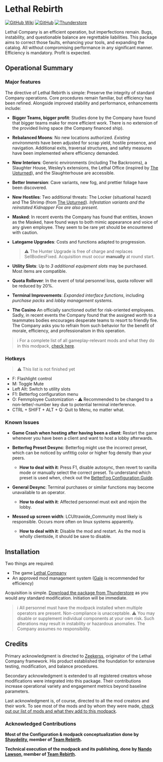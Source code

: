 # Lethal Rebirth

[![GitHub Wiki](https://img.shields.io/badge/Wiki-%20-FFFFFF?style=for-the-badge)](https://github.com/Team-Rebirth/Lethal-Rebirth/wiki)
[![GitHub](https://img.shields.io/badge/GitHub-%20-FFFFFF?style=for-the-badge)](https://github.com/Team-Rebirth/Lethal-Rebirth)
[![Thunderstore](https://img.shields.io/badge/Thunderstore-%20-229EC6?style=for-the-badge)](https://thunderstore.io/c/lethal-company/p/Rebirth/Lethal_Rebirth/)

Lethal Company is an efficient operation, but imperfections remain. Bugs, instability, and questionable balance are regrettable liabilities. This package aims to correct those faults, enhancing your tools, and expanding the catalog. All without compromising performance in any significant manner. Efficiency is mandatory. Profit is expected.

## Operational Summary

### Major features

The directive of Lethal Rebirth is simple: Preserve the integrity of standard Company operations. Core procedures remain familiar, but efficiency has been refined. Alongside improved stability and performance, enhancements include:

- **Bigger Teams, bigger profit**: Studies done by the Company have found that bigger teams make for more efficient work. There is no extension of the provided living space (the Company financed ship).

- **Rebalanced Moons**: No new locations authorized. *Existing environments* have been adjusted for scrap yield, hostile presence, and navigation. Additional exits, traversal structures, and safety measures have been implemented where efficiency demanded.

- **New Interiors**: Generic environments (including The Backrooms), a Slaughter House, Wesley’s extensions, the Lethal Office (inspired by [The Upturned](https://store.steampowered.com/app/1717770/The_Upturned/)), and the Slaughterhouse are accessible.

- **Better Immersion**: Cave variants, new fog, and prettier foliage have been discovered.

- **New Hostiles**: Two additional threats: The Locker (situational hazard) and The Shrimp (from [The Upturned](https://store.steampowered.com/app/1717770/The_Upturned/)). *Infestation variants and the reinstated Kidnapper Fox are also present.*

- **Masked**: In recent events the Company has found that entities, known as the Masked, have found ways to both mimic appearance and voice of any given employee. They seem to be rare yet should be encountered with caution.

- **Lategame Upgrades**: Costs and functions adapted to progression.

  > ⚠️ The Hunter Upgrade is free of charge and replaces SellBodiesFixed. Acquisition must occur **manually** at round start.

- **Utility Slots**: Up to *3 additional equipment slots* may be purchased. Most items are compatible.

- **Quota Rollover**: In the event of total personnel loss, quota rollover will be reduced by 20%.

- **Terminal Improvements**: *Expanded interface functions*, including *purchase packs* and *lobby management systems*.

- **The Casino** An officially sanctioned outlet for risk-oriented employees. Sadly, in recent events the Company found that the assigned worth to a teammates bodies encourages desperate teams to resort to friendly fire. The Company asks you to refrain from such behavior for the benefit of morale, efficiency, and professionalism in this operation.

> ℹ️ For a complete list of all gameplay-relevant mods and what they do in this modpack, [check here](https://github.com/Team-Rebirth/Lethal-Rebirth/wiki/Mods-&-Features).

### Hotkeys

> ⚠️ This list is not finished yet

- F: Flashlight control
- M: Toggle Mute
- Left Alt: Switch to utility slots
- F1: Betterfog configuration menu
- O: Femmployee Customization - ⚠️ Recommended to be changed to a non-letter/-number key due to potential terminal interference.
- CTRL + SHIFT + ALT + Q: Quit to Menu, no matter what.

### Known Issues

- **Game Crash when hosting after having been a client**: Restart the game whenever you have been a client and want to host a lobby afterwards.

- **Betterfog Preset Desync**: Betterfog might use the incorrect preset, which can be noticed by unfittig color or higher fog density than your peers.
  - **How to deal with it**: Press F1, disable autosync, then revert to vanilla mode or manually select the correct preset. To understand which preset is used when, check out the [BetterFog Configuration Guide](https://github.com/Team-Rebirth/Lethal-Rebirth/wiki/BetterFog).

- **General Desync**: Terminal purchases or similar functions may become unavailable to an operator.
  - **How to deal with it**: Affected personnel must exit and rejoin the lobby.

- **Messed up screen width**: LCUltrawide_Community most likely is responsible. Occurs more often on linux systems apparently.
  - **How to deal with it**: Disable the mod and restart. As the mod is wholly clientside, it should be save to disable.

## Installation

Two things are required:

- The game [Lethal Company](https://store.steampowered.com/app/1966720/Lethal_Company/)
- An approved mod management system ([Gale](https://kesomannen.com/gale) is recommended for efficiency)

Acquisition is simple. [Download the package from Thunderstore](https://thunderstore.io/c/lethal-company/p/Rebirth/Lethal_Rebirth/) as you would any standard modification. Initiation will be immediate.

> ℹ️ All personnel must have the modpack installed when multiple operators are present. Non-compliance is unacceptable.
> ⚠️ You may disable or supplement individual components at your own risk. Such alterations may result in instability or hazardous anomalies. The Company assumes no responsibility.

## Credits

Primary acknowledgment is directed to [Zeekerss](https://bsky.app/profile/zeekerss.bsky.social), originator of the Lethal Company framework. His product established the foundation for extensive testing, modification, and balance procedures.

Secondary acknowledgment is extended to all registered creators whose modifications were integrated into this package. Their contributions increase operational variety and engagement metrics beyond baseline parameters.

Last acknowledgment is, of course, directed to all the mod creators and their work. To see most of the mods and by whom they were made, [check out our list of mods and what they add to this modpack](https://github.com/Team-Rebirth/Lethal-Rebirth/wiki/Mods-&-Features).

### Acknowledged Contributions

**Most of the Configuration & modpack conceptualization done by [Shaydelity](https://github.com/Shaydelity), member of [Team Rebirth](https://github.com/Team-Rebirth).**

**Technical execution of the modpack and its publishing, done by [Nando Lawson](https://github.com/nandolawson), member of [Team Rebirth](https://github.com/Team-Rebirth).**
